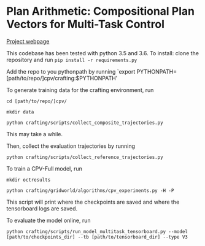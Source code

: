 # Plan Arithmetic: Compositional Plan Vectors for Multi-Task Control

[Project webpage](https://sites.google.com/berkeley.edu/compositionalplanvectors/home)

This codebase has been tested with python 3.5 and 3.6.
To install: clone the repository and run 
`pip install -r requirements.py`

Add the repo to you pythonpath by running
`export PYTHONPATH=[path/to/repo/]cpv/crafting:$PYTHONPATH'

To generate training data for the crafting environment, run

`cd [path/to/repo/]cpv/`

`mkdir data`

`python crafting/scripts/collect_composite_trajectories.py`

This may take a while.

Then, collect the evaluation trajectories by running

`python crafting/scripts/collect_reference_trajectories.py`

To train a CPV-Full model, run

`mkdir octresults`

`python crafting/gridworld/algorithms/cpv_experiments.py -H -P`

This script will print where the checkpoints are saved and where the tensorboard logs are saved.

To evaluate the model online, run

`python crafting/scripts/run_model_multitask_tensorboard.py --model [path/to/checkpoints_dir] --tb [path/to/tensorboard_dir] --type V3`


